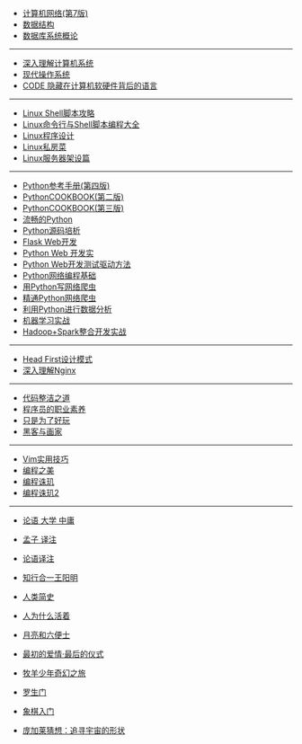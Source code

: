 - [计算机网络(第7版)]()
- [数据结构]()
- [数据库系统概论]()
___

- [深入理解计算机系统]()
- [现代操作系统]()
- [CODE 隐藏在计算机软硬件背后的语言]()
___

- [Linux Shell脚本攻略]()
- [Linux命令行与Shell脚本编程大全]()
- [Linux程序设计]()
- [Linux私房菜]()
- [Linux服务器架设篇]()

___
- [Python参考手册(第四版)]()
- [PythonCOOKBOOK(第二版) ]()
- [PythonCOOKBOOK(第三版) ]()
- [流畅的Python]()
- [Python源码培析]()
- [Flask Web开发]()
- [Python Web 开发实]()
- [Python Web开发测试驱动方法]()
- [Python网络编程基础]()
- [用Python写网络爬虫]()
- [精通Python网络爬虫]()
- [利用Python进行数据分析]()
- [机器学习实战]()
- [Hadoop+Spark整合开发实战]()
___

- [Head First设计模式]()
- [深入理解Nginx]()
___
- [代码整洁之道]()
- [程序员的职业素养]('/程序员的职业素养.md')
- [只是为了好玩]()
- [黑客与画家]()
___

- [Vim实用技巧]()
- [编程之美]()
- [编程诛玑]()
- [编程诛玑2]()

___

- [论语 大学 中庸]()
- [孟子 译注]()
- [论语译注]()
- [知行合一王阳明]()
- [人类简史]()
- [人为什么活着]()
- [月亮和六便士]()
- [最初的爱情·最后的仪式]()
- [牧羊少年奇幻之旅]()
- [罗生门]()
- [象棋入门]()


- [庞加莱猜想：追寻宇宙的形状]()